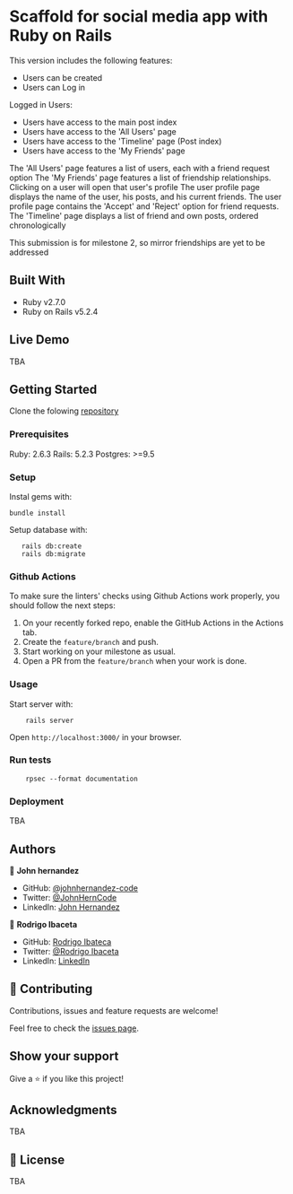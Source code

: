 # Scaffold for social media app with Ruby on Rails

This version includes the following features:

- Users can be created
- Users can Log in

Logged in Users:
- Users have access to the main post index
- Users have access to the 'All Users' page
- Users have access to the 'Timeline' page (Post index)
- Users have access to the 'My Friends' page

The 'All Users' page features a list of users, each with a friend request option
The 'My Friends' page features a list of friendship relationships. Clicking on a user will open that user's profile
The user profile page displays the name of the user, his posts, and his current friends.
The user profile page contains the 'Accept' and 'Reject' option for friend requests.
The 'Timeline' page displays a list of friend and own posts, ordered chronologically

This submission is for milestone 2, so mirror friendships are yet to be addressed

## Built With

- Ruby v2.7.0
- Ruby on Rails v5.2.4

## Live Demo

TBA


## Getting Started

Clone the folowing [repository](https://github.com/RokoVarano/ror-social-scaffold)

### Prerequisites

Ruby: 2.6.3
Rails: 5.2.3
Postgres: >=9.5

### Setup

Instal gems with:

```
bundle install
```

Setup database with:

```
   rails db:create
   rails db:migrate
```

### Github Actions

To make sure the linters' checks using Github Actions work properly, you should follow the next steps:

1. On your recently forked repo, enable the GitHub Actions in the Actions tab.
2. Create the `feature/branch` and push.
3. Start working on your milestone as usual.
4. Open a PR from the `feature/branch` when your work is done.


### Usage

Start server with:

```
    rails server
```

Open `http://localhost:3000/` in your browser.

### Run tests

```
    rpsec --format documentation
```

### Deployment

TBA

## Authors

:bust_in_silhouette: **John hernandez**
- GitHub: [@johnhernandez-code](https://github.com/johnhernandez-code)
- Twitter: [@JohnHernCode](https://twitter.com/JohnHernCode)
- LinkedIn: [John Hernandez](https://www.linkedin.com/in/john-hernandez-56a7821b8/)

:bust_in_silhouette: **Rodrigo Ibaceta**
- GitHub: [Rodrigo Ibateca](https://github.com/RokoVarano/)
- Twitter: [@Rodrigo Ibaceta](https://twitter.com/RodrigoIbacet11)
- LinkedIn: [LinkedIn](https://www.linkedin.com/in/rodrigo-ibaceta-a8657611a/)

## 🤝 Contributing

Contributions, issues and feature requests are welcome!

Feel free to check the [issues page](issues/).

## Show your support

Give a ⭐️ if you like this project!

## Acknowledgments

TBA

## 📝 License

TBA

